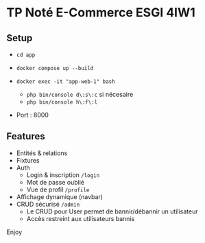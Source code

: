 # TP Noté E-Commerce ESGI 4IW1

## Setup
- `cd app`
- `docker compose up --build`
- `docker exec -it "app-web-1" bash`
  - `php bin/console d\:s\:c` si nécesaire
  - `php bin/console h\:f\:l`
 
- Port : 8000

## Features
- Entités & relations
- Fixtures
- Auth
  - Login & inscription `/login`
  - Mot de passe oublié
  - Vue de profil `/profile`
- Affichage dynamique (navbar)
- CRUD sécurisé `/admin`
  - Le CRUD pour User permet de bannir/débannir un utilisateur
  - Accès restreint aux utilisateurs bannis

Enjoy
